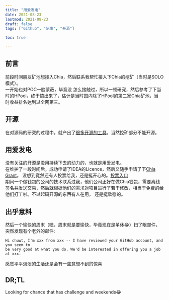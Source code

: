 ```yaml
---
title: "用爱发电"
date: 2021-08-23
lastmod: 2021-08-23
draft: false
tags: ["Github", "记事", "开源"]

toc: true

---
```


## 前言
前段时间朋友矿池想接入Chia，然后联系我帮忙接入下Chia的挖矿（当时是SOLO模式）。<br/>
一开始也对POC一脸蒙蔽，毕竟没
怎么接触过，所以一顿研究，然后参考了下当时的HPool，终于搞出来了，估计是当时国内除了HPool的第二家Chia矿池，当
时收益排名达到过全网第三。

## 开源
在对源码的研究的过程中，就产出了[很多开源的工具](https://github.com/chuwt/dive-into-chia)。当然挖矿部分不能开源。

## 用爱发电
没有关注的开源是没用持续下去的动力的，也就是用爱发电。<br/>
在维护了一段时间后，成功申请了IDEA的Licence，然后又随手申请了下[Chia Grant](https://hackerlink.io/en/grant/Chia/1)。
没想到竟然还有人投票给我，还是挺开心的。[投票入口](https://hackerlink.io/buidl/1105?roundProj=814)<br/>
期间一个做钱包的公司的技术联系过我，他们公司正好在做Chia钱包，需要离线签名并发送交易，然后就根据他们的需求对项目进行了若干修改，相当于免费的给他们打工啦。不过起码开源的东西有人在用，
还是挺欣慰的。

## 出乎意料
然后一个愉快的周末（嗯，周末就是要愉快，毕竟现在是单休😂）扫了眼邮件，突然发现有个老外的邮件:
```
Hi chuwt, I'm xxx from xxx -- I have reviewed your GitHub account, and you seem to
be very good at what you do. We'd be interested in offering you a job at xxx.
```
感觉平平淡淡的生活还是会有一些意想不到的惊喜

## DR;TL
Looking for chance that has challenge and weekends😂

